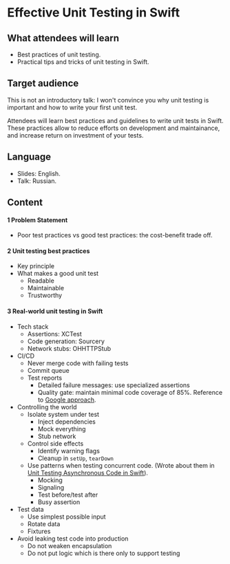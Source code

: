 
# Effective Unit Testing in Swift

## What attendees will learn

- Best practices of unit testing.
- Practical tips and tricks of unit testing in Swift.

## Target audience

This is not an introductory talk: I won't convince you why unit testing is important and how to write your first unit test.

Attendees will learn best practices and guidelines to write unit tests in Swift. These practices allow to reduce efforts on development and maintainance, and increase return on investment of your tests.

## Language

- Slides: English.  
- Talk: Russian.

## Content

#### 1 Problem Statement

- Poor test practices vs good test practices: the cost-benefit trade off.

#### 2 Unit testing best practices

- Key principle
- What makes a good unit test
  - Readable
  - Maintainable
  - Trustworthy
    
#### 3 Real-world unit testing in Swift

- Tech stack
  - Assertions: XCTest
  - Code generation: Sourcery
  - Network stubs: OHHTTPStub
- CI/CD
  - Never merge code with failing tests
  - Commit queue
  - Test reports
    - Detailed failure messages: use specialized assertions
    - Quality gate: maintain minimal code coverage of 85%. Reference to [Google approach](https://docs.google.com/presentation/d/1god5fDDd1aP6PwhPodOnAZSPpD80lqYDrHhuhyD7Tvg/edit#slide=id.g3f5c82004_99_130). 
- Controlling the world
  - Isolate system under test
    - Inject dependencies
    - Mock everything
    - Stub network
  - Control side effects
    - Identify warning flags
    - Cleanup in `setUp`, `tearDown`
  - Use patterns when testing concurrent code. (Wrote about them in [Unit Testing Asynchronous Code in Swift](https://www.vadimbulavin.com/unit-testing-async-code-in-swift/)).
    - Mocking
    - Signaling
    - Test before/test after
    - Busy assertion
- Test data
  - Use simplest possible input
  - Rotate data
  - Fixtures
- Avoid leaking test code into production
  - Do not weaken encapsulation
  - Do not put logic which is there only to support testing
